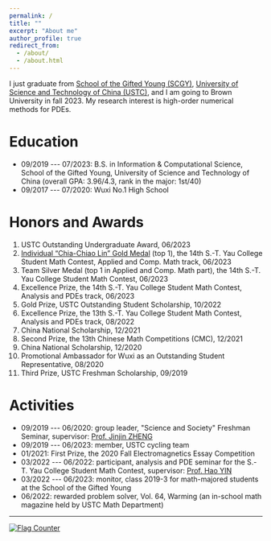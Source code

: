 ```yaml
---
permalink: /
title: ""
excerpt: "About me"
author_profile: true
redirect_from: 
  - /about/
  - /about.html
---
```



I just graduate from [School of the Gifted Young (SCGY)](http://en.scgy.ustc.edu.cn/), [University of Science and Technology of China (USTC)](http://en.ustc.edu.cn/), and I am going to Brown University in fall 2023. My research interest is high-order numerical methods for PDEs. 


Education
===

* 09/2019 --- 07/2023: B.S. in Information & Computational Science, School of the Gifted Young, University of Science and Technology of China (overall GPA: 3.96/4.3, rank in the major: 1st/40) 
* 09/2017 --- 07/2020: Wuxi No.1 High School 


Honors and Awards
===

1. USTC Outstanding Undergraduate Award, 06/2023 
2. [Individual “Chia-Chiao Lin” Gold Medal](../files/awards/2023YauGold.jpg) (top 1), the 14th S.-T. Yau College Student Math Contest, Applied and Comp. Math track, 06/2023 
3. Team Silver Medal (top 1 in Applied and Comp. Math part), the 14th S.-T. Yau College Student Math Contest, 06/2023 
4. Excellence Prize, the 14th S.-T. Yau College Student Math Contest, Analysis and PDEs track, 06/2023 
5. Gold Prize, USTC Outstanding Student Scholarship, 10/2022 
6. Excellence Prize, the 13th S.-T. Yau College Student Math Contest, Analysis and PDEs track, 08/2022 
7. China National Scholarship, 12/2021 
8. Second Prize, the 13th Chinese Math Competitions (CMC), 12/2021 
9. China National Scholarship, 12/2020 
10. Promotional Ambassador for Wuxi as an Outstanding Student Representative, 08/2020 
11. Third Prize, USTC Freshman Scholarship, 09/2019 


Activities
===

* 09/2019 --- 06/2020: group leader, "Science and Society" Freshman Seminar, supervisor: [Prof. Jinjin ZHENG](http://staff.ustc.edu.cn/~jjzheng/) 
* 09/2019 --- 06/2023: member, USTC cycling team 
* 01/2021: First Prize, the 2020 Fall Electromagnetics Essay Competition 
* 03/2022 --- 06/2022: participant, analysis and PDE seminar for the S.-T. Yau College Student Math Contest, supervisor: [Prof. Hao YIN](http://staff.ustc.edu.cn/~haoyin/) 
* 03/2022 --- 06/2023: monitor, class 2019-3 for math-majored students at the School of the Gifted Young 
* 06/2022: rewarded problem solver, Vol. 64, Warming (an in-school math magazine held by USTC Math Department) 

---

<a href="https://info.flagcounter.com/21GO"><img src="https://s01.flagcounter.com/map/21GO/size_s/txt_000000/border_CCCCCC/pageviews_1/viewers_0/flags_0/" alt="Flag Counter" border="0"></a>
